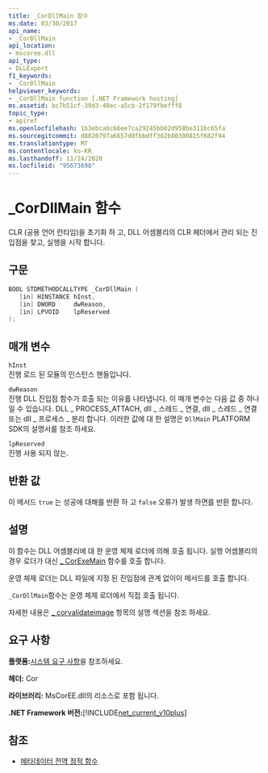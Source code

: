 ```yaml
---
title: _CorDllMain 함수
ms.date: 03/30/2017
api_name:
- _CorDllMain
api_location:
- mscoree.dll
api_type:
- DLLExport
f1_keywords:
- _CorDllMain
helpviewer_keywords:
- _CorDllMain function [.NET Framework hosting]
ms.assetid: bc7b51cf-39d3-48ec-a5cb-2f179fbefff8
topic_type:
- apiref
ms.openlocfilehash: 1b3ebcabc66ee7ca29245bb02d958be311bc65fa
ms.sourcegitcommit: d8020797a6657d0fbbdff362b80300815f682f94
ms.translationtype: MT
ms.contentlocale: ko-KR
ms.lasthandoff: 11/24/2020
ms.locfileid: "95673698"
---
```

# <a name="_cordllmain-function"></a>\_CorDllMain 함수

CLR (공용 언어 런타임)을 초기화 하 고, DLL 어셈블리의 CLR 헤더에서 관리 되는 진입점을 찾고, 실행을 시작 합니다.  
  
## <a name="syntax"></a>구문  
  
```cpp  
BOOL STDMETHODCALLTYPE _CorDllMain (  
   [in] HINSTANCE hInst,  
   [in] DWORD     dwReason,  
   [in] LPVOID    lpReserved  
);  
```  
  
## <a name="parameters"></a>매개 변수  

 `hInst`  
 진행 로드 된 모듈의 인스턴스 핸들입니다.  
  
 `dwReason`  
 진행 DLL 진입점 함수가 호출 되는 이유를 나타냅니다. 이 매개 변수는 다음 값 중 하나일 수 있습니다. DLL \_ PROCESS_ATTACH, dll \_ 스레드 \_ 연결, dll \_ 스레드 \_ 연결 또는 dll \_ 프로세스 \_ 분리 합니다. 이러한 값에 대 한 설명은 `DllMain` PLATFORM SDK의 설명서를 참조 하세요.  
  
 `lpReserved`  
 진행 사용 되지 않는.  
  
## <a name="return-value"></a>반환 값  

 이 메서드 `true` 는 성공에 대해를 반환 하 고 `false` 오류가 발생 하면를 반환 합니다.  
  
## <a name="remarks"></a>설명  

 이 함수는 DLL 어셈블리에 대 한 운영 체제 로더에 의해 호출 됩니다. 실행 어셈블리의 경우 로더가 대신 [ \_ CorExeMain](corexemain-function.md) 함수를 호출 합니다.  
  
 운영 체제 로더는 DLL 파일에 지정 된 진입점에 관계 없이이 메서드를 호출 합니다.  
  
`_CorDllMain`함수는 운영 체제 로더에서 직접 호출 됩니다.
  
 자세한 내용은 [ \_ corvalidateimage](corvalidateimage-function.md) 항목의 설명 섹션을 참조 하세요.  
  
## <a name="requirements"></a>요구 사항  

 **플랫폼:**[시스템 요구 사항](../../get-started/system-requirements.md)을 참조하세요.  
  
 **헤더:** Cor  
  
 **라이브러리:** MsCorEE.dll의 리소스로 포함 됩니다.  
  
 **.NET Framework 버전:**[!INCLUDE[net_current_v10plus](../../../../includes/net-current-v10plus-md.md)]  
  
## <a name="see-also"></a>참조

- [메타데이터 전역 정적 함수](../metadata/metadata-global-static-functions.md)

